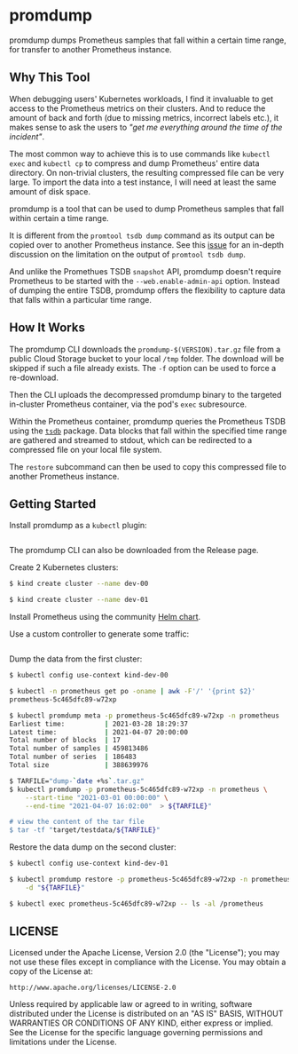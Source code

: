 # promdump

promdump dumps Prometheus samples that fall within a certain time range, for
transfer to another Prometheus instance.

## Why This Tool

When debugging users' Kubernetes workloads, I find it invaluable to get access
to the Prometheus metrics on their clusters. And to reduce the amount of back
and forth (due to missing metrics, incorrect labels etc.), it makes sense to
ask the users to _"get me everything around the time of the incident"_.

The most common way to achieve this is to use commands like `kubectl exec` and
`kubectl cp` to compress and dump Prometheus' entire data directory. On
non-trivial clusters, the resulting compressed file can be very large. To
import the data into a test instance, I will need at least the same amount of
disk space.

promdump is a tool that can be used to dump Prometheus samples that fall within
certain a time range.

It is different from the `promtool tsdb dump` command as its output can be
copied over to another Prometheus instance. See this
[issue](https://github.com/prometheus/prometheus/issues/8281) for an in-depth
discussion on the limitation on the output of `promtool tsdb dump`.

And unlike the Promethues TSDB `snapshot` API, promdump doesn't require
Prometheus to be started with the `--web.enable-admin-api` option. Instead of
dumping the entire TSDB, promdump offers the flexibility to capture data that
falls within a particular time range.

## How It Works

The promdump CLI downloads the `promdump-$(VERSION).tar.gz` file from a public
Cloud Storage bucket to your local `/tmp` folder. The download will be skipped
if such a file already exists. The `-f` option can be used to force a
re-download.

Then the CLI uploads the decompressed promdump binary to the targeted in-cluster
Prometheus container, via the pod's `exec` subresource.

Within the Prometheus container, promdump queries the Prometheus TSDB using the
[`tsdb`](https://pkg.go.dev/github.com/prometheus/prometheus/tsdb) package. Data
blocks that fall within the specified time range are gathered and streamed to
stdout, which can be redirected to a compressed file on your local file system.

The `restore` subcommand can then be used to copy this compressed file to
another Prometheus instance.

## Getting Started

Install promdump as a `kubectl` plugin:
```sh

```

The promdump CLI can also be downloaded from the Release page.


Create 2 Kubernetes clusters:
```sh
$ kind create cluster --name dev-00

$ kind create cluster --name dev-01
```

Install Prometheus using the community
[Helm chart](https://github.com/prometheus-community/helm-charts/tree/main/charts/prometheus).

Use a custom controller to generate some traffic:
```sh


```

Dump the data from the first cluster:
```sh
$ kubectl config use-context kind-dev-00

$ kubectl -n prometheus get po -oname | awk -F'/' '{print $2}'
prometheus-5c465dfc89-w72xp

$ kubectl promdump meta -p prometheus-5c465dfc89-w72xp -n prometheus
Earliest time:          | 2021-03-28 18:29:37
Latest time:            | 2021-04-07 20:00:00
Total number of blocks  | 17
Total number of samples | 459813486
Total number of series  | 186483
Total size              | 388639976

$ TARFILE="dump-`date +%s`.tar.gz"
$ kubectl promdump -p prometheus-5c465dfc89-w72xp -n prometheus \
    --start-time "2021-03-01 00:00:00" \
    --end-time "2021-04-07 16:02:00"  > ${TARFILE}"

# view the content of the tar file
$ tar -tf "target/testdata/${TARFILE}"
```

Restore the data dump on the second cluster:
```sh
$ kubectl config use-context kind-dev-01

$ kubectl promdump restore -p prometheus-5c465dfc89-w72xp -n prometheus \
    -d "${TARFILE}"

$ kubectl exec prometheus-5c465dfc89-w72xp -- ls -al /prometheus
```

## LICENSE

Licensed under the Apache License, Version 2.0 (the "License"); you may not use
these files except in compliance with the License. You may obtain a copy of the
License at:

```
http://www.apache.org/licenses/LICENSE-2.0
```

Unless required by applicable law or agreed to in writing, software distributed
under the License is distributed on an "AS IS" BASIS, WITHOUT WARRANTIES OR
CONDITIONS OF ANY KIND, either express or implied. See the License for the
specific language governing permissions and limitations under the License.
